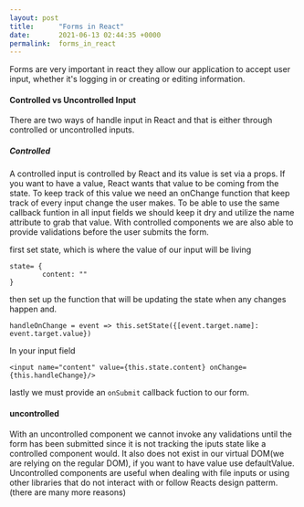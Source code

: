 ```yaml
---
layout: post
title:      "Forms in React"
date:       2021-06-13 02:44:35 +0000
permalink:  forms_in_react
---
```



Forms are very important in react they allow our application to accept user input, whether it's logging in or creating or editing information.

#### Controlled vs Uncontrolled Input
There are two ways of handle input in React and that is either through controlled or uncontrolled inputs. 

##### Controlled
A controlled input is controlled by React and its value is set via a props. If you want to have a value, React wants that value to be coming from the state. To keep track of this value we need an onChange function that  keep track of every input change the user makes. To be able to use the same callback funtion in all input fields we should keep it dry and utilize the name attribute to grab that value. With controlled components we are also able to provide validations before the user submits the form.


first set state, which is where the value of our input will be living
```
state= {
        content: ""
}
```

then set up the function that will be updating the state when any changes happen and.
```
handleOnChange = event => this.setState({[event.target.name]: event.target.value})
```

In your input field
```
<input name="content" value={this.state.content} onChange={this.handleChange}/>
```

lastly we must provide an `onSubmit` callback fuction to our form.

#### uncontrolled

With an uncontrolled component we cannot invoke any validations until the form has been submitted since it is not tracking the iputs state like a controlled component would. It also does not exist in our virtual DOM(we are relying on the regular DOM), if you want to have value use defaultValue. Uncontrolled components are useful when dealing with file inputs or  using other libraries that do not interact with or follow Reacts design patterm.(there are many more reasons)
